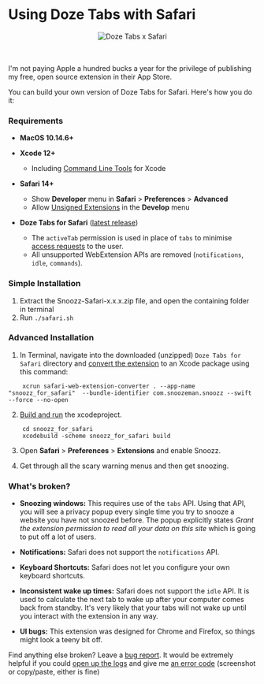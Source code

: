 # Using Doze Tabs with Safari

<div align="center">
	<img src="https://i.imgur.com/wzYR5gz.png" alt="Doze Tabs x Safari">
</div><br><br>

I'm not paying Apple a hundred bucks a year for the privilege of publishing my free, open source extension in their App Store.

You can build your own version of Doze Tabs for Safari. Here's how you do it:

### Requirements
- **MacOS 10.14.6+**
- **Xcode 12+**
	- Including [Command Line Tools]((https://developer.apple.com/download/more/)) for Xcode
- **Safari 14+**
	- Show **Developer** menu in **Safari** > **Preferences** > **Advanced**
	- Allow [Unsigned Extensions](https://i.imgur.com/4l1piHd.png) in the **Develop** menu</details>


- **Doze Tabs for Safari** ([latest release](https://github.com/ghobs91/doze-tabs/releases/latest))
	- The `activeTab` permission is used in place of `tabs` to minimise [access requests](https://developer.apple.com/documentation/safariservices/safari_web_extensions/managing_safari_web_extension_permissions) to the user.
	- All unsupported WebExtension APIs are removed (`notifications`, `idle`, `commands`).

### Simple Installation

1. Extract the Snoozz-Safari-x.x.x.zip file, and open the containing folder in terminal
2. Run `./safari.sh`


### Advanced Installation

1. In Terminal, navigate into the downloaded (unzipped) `Doze Tabs for Safari` directory and [convert the extension]((https://developer.apple.com/documentation/safariservices/safari_web_extensions/converting_a_web_extension_for_safari)) to an Xcode package using this command:
```
	xcrun safari-web-extension-converter . --app-name "snoozz_for_safari"  --bundle-identifier com.snoozeman.snoozz --swift --force --no-open
```

2. [Build and run](https://developer.apple.com/documentation/safariservices/safari_app_extensions/building_a_safari_app_extension#2957926) the xcodeproject.
```
	cd snoozz_for_safari
	xcodebuild -scheme snoozz_for_safari build
```

3. Open **Safari** > **Preferences** > **Extensions** and enable Snoozz.

4. Get through all the scary warning menus and then get snoozing.

### What's broken?
- **Snoozing windows:**
	This requires use of the `tabs` API. Using that API, you will see a privacy popup every single time you try to snooze a website you have not snoozed before. The popup explicitly states *Grant the extension permission to read all your data on this site* which is going to put off a lot of users.

- **Notifications:**
	Safari does not support the `notifications` API.
- **Keyboard Shortcuts:**
	Safari does not let you configure your own keyboard shortcuts.
- **Inconsistent wake up times:**
	Safari does not support the `idle` API. It is used to calculate the next tab to wake up after your computer comes back from standby. It's very likely that your tabs will not wake up until you interact with the extension in any way.
- **UI bugs:**
	This extension was designed for Chrome and Firefox, so things might look a teeny bit off.
    
Find anything else broken? Leave a [bug report](https://github.com/ghobs91/doze-tabs/issues/new/choose). It would be extremely helpful if you could [open up the logs](https://i.imgur.com/9xYn5Ll.png) and give me [an error code](https://i.imgur.com/B6YJjJD.png) (screenshot or copy/paste, either is fine)
